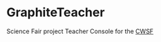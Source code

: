 # GraphiteTeacher

Science Fair project Teacher Console for the [CWSF](https://youthscience.ca/science-fairs/cwsf/edmonton-2023/)
